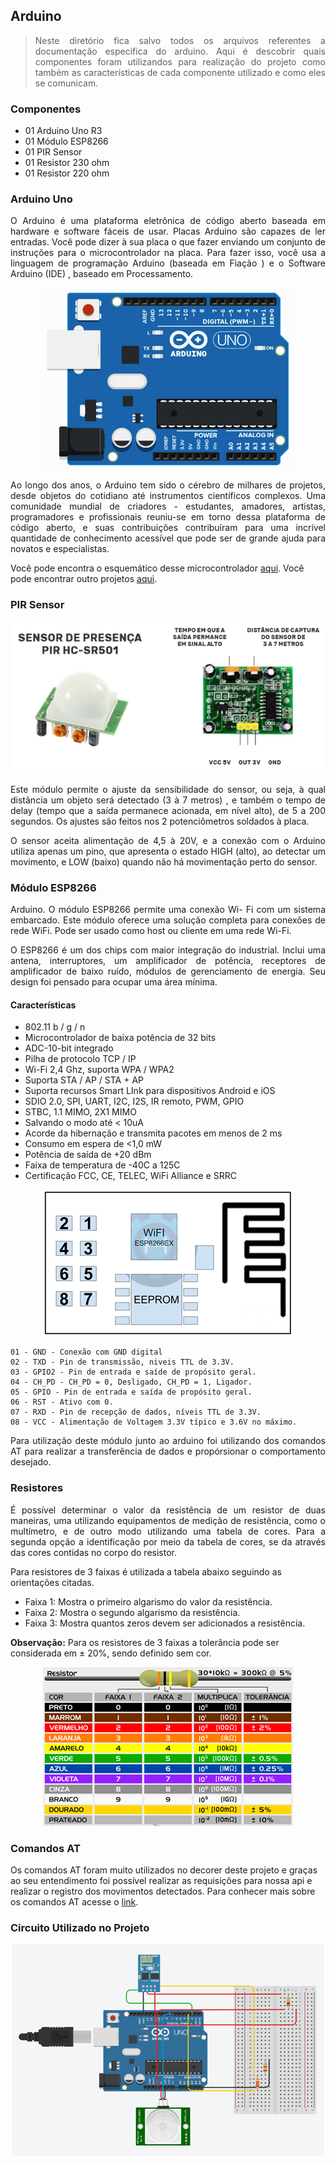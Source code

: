 ## Arduino

><p style="text-align: justify;">Neste diretório fica salvo todos os arquivos referentes a documentação especifica do arduino. Aqui é descobrir quais componentes foram utilizandos para realização do projeto como também as características de cada componente utilizado e como eles se comunicam.</p>

### Componentes

- 01 Arduino Uno R3
- 01 Módulo ESP8266
- 01 PIR Sensor
- 01 Resistor 230 ohm
- 01 Resistor 220 ohm

### Arduino Uno

<p style="text-align: justify;">
O Arduino é uma plataforma eletrônica de código aberto baseada em hardware e software fáceis de usar. Placas Arduino são capazes de ler entradas.
Você pode dizer à sua placa o que fazer enviando um conjunto de instruções para o microcontrolador na placa. Para fazer isso, você usa a linguagem de programação Arduino (baseada em Fiação ) e o Software Arduino (IDE) , baseado em Processamento.
</p>

<p align="center">
  <img src="../files/07.png">
</p>

<p style="text-align: justify;">
Ao longo dos anos, o Arduino tem sido o cérebro de milhares de projetos, desde objetos do cotidiano até instrumentos científicos complexos. Uma comunidade mundial de criadores - estudantes, amadores, artistas, programadores e profissionais reuniu-se em torno dessa plataforma de código aberto, e suas contribuições contribuíram para uma incrível quantidade de conhecimento acessível que pode ser de grande ajuda para novatos e especialistas.
</p>

Você pode encontra o esquemático desse microcontrolador [aqui](https://www.arduino.cc/en/uploads/Main/Arduino_Uno_Rev3-schematic.pdf). Você pode encontrar outro projetos [aqui](https://create.arduino.cc/projecthub). 

### PIR Sensor

<p align="center">
  <img src="../files/10.png">
</p>

<p style="text-align: justify;">
Este módulo permite o ajuste da sensibilidade do sensor, ou seja, à qual distância um objeto será detectado (3 à 7 metros) , e também o tempo de delay (tempo que a saída permanece acionada, em nível alto), de 5 a 200 segundos. Os ajustes são feitos nos 2 potenciômetros soldados à placa.
</p>

<p style="text-align: justify;">
O sensor aceita alimentação de 4,5 à 20V, e a conexão com o Arduino utiliza apenas um pino, que apresenta o estado HIGH (alto), ao detectar um movimento, e LOW (baixo) quando não há movimentação perto do sensor.
</p>

### Módulo ESP8266

<p style="text-align: justify;">
Arduino. O módulo ESP8266 permite uma conexão Wi- Fi  com um sistema embarcado. Este módulo oferece uma solução completa para conexões de rede WiFi. Pode ser usado como host ou cliente em uma rede Wi-Fi.
</p>

<p style="text-align: justify;">
O ESP8266 é um dos chips com maior integração do industrial. Inclui uma antena, interruptores, um amplificador de potência, receptores de amplificador de baixo ruído, módulos de gerenciamento de energia. Seu design foi pensado para ocupar uma área mínima.
<p>

#### Características

- 802.11 b / g / n
- Microcontrolador de baixa potência de 32 bits
- ADC-10-bit integrado
- Pilha de protocolo TCP / IP
- Wi-Fi 2,4 Ghz, suporta WPA / WPA2
- Suporta STA / AP / STA + AP
- Suporta recursos Smart LInk para dispositivos Android e iOS
- SDIO 2.0, SPI, UART, I2C, I2S, IR remoto, PWM, GPIO
- STBC, 1.1 MIMO, 2X1 MIMO
- Salvando o modo até < 10uA
- Acorde da hibernação e transmita pacotes em menos de 2 ms
- Consumo em espera de <1,0 mW
- Potência de saída de +20 dBm
- Faixa de temperatura de -40C a 125C
- Certificação FCC, CE, TELEC, WiFi Alliance e SRRC

<p align="center">
  <img src="../files/04.png">
</p>

    01 - GND - Conexão com GND digital
    02 - TXD - Pin de transmissão, niveis TTL de 3.3V.
    03 - GPIO2 - Pin de entrada e saíde de propósito geral.
    04 - CH_PD - CH_PD = 0, Desligado, CH_PD = 1, Ligador.
    05 - GPIO - Pin de entrada e saída de propósito geral.
    06 - RST - Ativo com 0.
    07 - RXD - Pin de recepção de dados, níveis TTL de 3.3V.
    08 - VCC - Alimentação de Voltagem 3.3V típico e 3.6V no máximo.

<p style="text-align: justify;">
Para utilização deste módulo junto ao arduino foi utilizando dos comandos AT para realizar a transferência de dados e propórsionar o comportamento desejado.
</p>

### Resistores

<p style="text-align: justify;">
É possível determinar o valor da resistência de um resistor de duas maneiras, uma utilizando equipamentos de medição de resistência, como o multímetro, e de outro modo utilizando uma tabela de cores. Para a segunda opção a identificação por meio da tabela de cores, se da através das cores contidas no corpo do resistor.
</p>

Para resistores de 3 faixas é utilizada a tabela abaixo seguindo as orientações citadas.

- Faixa 1: Mostra o primeiro algarismo do valor da resistência.
- Faixa 2: Mostra o segundo algarismo da resistência.
- Faixa 3: Mostra quantos zeros devem ser adicionados a resistência.

<b>Observação:</b> Para os resistores de 3 faixas a tolerância pode ser considerada em ± 20%, sendo definido sem cor.

<p align="center">
  <img src="../files/05.png">
</p>

### Comandos AT

Os comandos AT foram muito utilizados no decorer deste projeto e graças ao seu entendimento foi possível realizar as requisições para nossa api e realizar o registro dos movimentos detectados. Para conhecer mais sobre os comandos AT acesse o [link](http://room-15.github.io/blog/2015/03/26/esp8266-at-command-reference/).

### Circuito Utilizado no Projeto

<p align="center">
  <img src="../files/02.png">
</p>